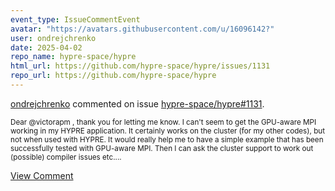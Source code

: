 ```yaml
---
event_type: IssueCommentEvent
avatar: "https://avatars.githubusercontent.com/u/16096142?"
user: ondrejchrenko
date: 2025-04-02
repo_name: hypre-space/hypre
html_url: https://github.com/hypre-space/hypre/issues/1131
repo_url: https://github.com/hypre-space/hypre
---
```


<a href='https://github.com/ondrejchrenko' target='_blank'>ondrejchrenko</a> commented on issue <a href='https://github.com/hypre-space/hypre/issues/1131' target='_blank'>hypre-space/hypre#1131</a>.

<small>Dear @victorapm , thank you for letting me know. I can't seem to get the GPU-aware MPI working in my HYPRE application. It certainly works on the cluster (for my other codes), but not when used with HYPRE. It would really help me to have a simple example that has been successfully tested with GPU-aware MPI. Then I can ask the cluster support to work out (possible) compiler issues etc....</small>

<a href='https://github.com/hypre-space/hypre/issues/1131' target='_blank'>View Comment</a>